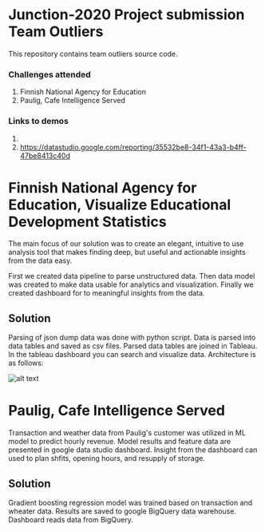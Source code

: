 # Junction-2020 Project submission Team Outliers
This repository contains team outliers source code.
### Challenges attended
1. Finnish National Agency for Education
2. Paulig, Cafe Intelligence Served

### Links to demos
1.
2. https://datastudio.google.com/reporting/35532be8-34f1-43a3-b4ff-47be8413c40d


# Finnish National Agency for Education, Visualize Educational Development Statistics


The main focus of our solution was to create an elegant, intuitive to use analysis tool that
makes finding deep, but useful and actionable insights from the data easy.

First we created data pipeline to parse unstructured data. Then data model was created to make data usable for analytics and visualization. Finally we created dashboard for to meaningful insights from the data. 

## Solution

Parsing of json dump data was done with python script. Data is parsed into data tables and saved as csv files. Parsed data tables are joined in Tableau. In the tableau dashboard you can search and visualize data. Architecture is as follows: 

![alt text](https://ibb.co/df2f6Vq) 

# Paulig, Cafe Intelligence Served

Transaction and weather data from Paulig's customer was utilized in ML model to predict hourly revenue. Model results and feature data are presented in google data studio dashboard. Insight from the dashboard can used to plan shfits, opening hours, and resupply of storage.

## Solution
Gradient boosting regression model was trained based on transaction and wheater data. Results are saved to google BigQuery data warehouse. Dashboard reads data from BigQuery.

